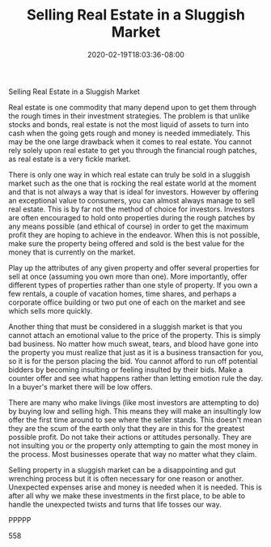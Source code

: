 ﻿---
title: "Selling Real Estate in a Sluggish Market"
date: 2020-02-19T18:03:36-08:00
description: "Real Estate Tips for Web Success"
featured_image: "/images/Real Estate.jpg"
tags: ["Real Estate"]
---

Selling Real Estate in a Sluggish Market

Real estate is one commodity that many depend upon to get them through the rough times in their investment strategies. The problem is that unlike stocks and bonds, real estate is not the most liquid of assets to turn into cash when the going gets rough and money is needed immediately. This may be the one large drawback when it comes to real estate. You cannot rely solely upon real estate to get you through the financial rough patches, as real estate is a very fickle market. 

There is only one way in which real estate can truly be sold in a sluggish market such as the one that is rocking the real estate world at the moment and that is not always a way that is ideal for investors. However by offering an exceptional value to consumers, you can almost always manage to sell real estate. This is by far not the method of choice for investors. Investors are often encouraged to hold onto properties during the rough patches by any means possible (and ethical of course) in order to get the maximum profit they are hoping to achieve in the endeavor. When this is not possible, make sure the property being offered and sold is the best value for the money that is currently on the market. 

Play up the attributes of any given property and offer several properties for sell at once (assuming you own more than one). More importantly, offer different types of properties rather than one style of property. If you own a few rentals, a couple of vacation homes, time shares, and perhaps a corporate office building or two put one of each on the market and see which sells more quickly.

Another thing that must be considered in a sluggish market is that you cannot attach an emotional value to the price of the property. This is simply bad business. No matter how much sweat, tears, and blood have gone into the property you must realize that just as it is a business transaction for you, so it is for the person placing the bid. You cannot afford to run off potential bidders by becoming insulting or feeling insulted by their bids. Make a counter offer and see what happens rather than letting emotion rule the day. In a buyer's market there will be low offers. 

There are many who make livings (like most investors are attempting to do) by buying low and selling high. This means they will make an insultingly low offer the first time around to see where the seller stands. This doesn't mean they are the scum of the earth only that they are in this for the greatest possible profit. Do not take their actions or attitudes personally. They are not insulting you or the property only attempting to gain the most money in the process. Most businesses operate that way no matter what they claim.

Selling property in a sluggish market can be a disappointing and gut wrenching process but it is often necessary for one reason or another. Unexpected expenses arise and money is needed when it is needed. This is after all why we make these investments in the first place, to be able to handle the unexpected twists and turns that life tosses our way.

PPPPP

558

